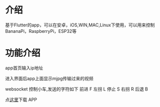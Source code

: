 # 介绍

基于Flutter的app，可以在安卓，iOS,WIN,MAC,Linux下使用，可以用来控制BananaPi，RaspberryPi，ESP32等

# 功能介绍

app首页输入ip地址

进入界面后app上面显示mjpg传输过来的视频

websocket 控制小车,发送的字符如下
前进  F
左拐  L
停止  S
右拐  R
后退  B

点[这里](https://github.com/BigQubot/BPI-Car-App/raw/main/release/app-release.apk)下载 APP

